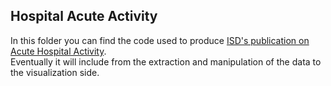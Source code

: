 ## Hospital Acute Activity 

In this folder you can find the code used to produce [ISD's publication on Acute Hospital Activity](https://scotland.shinyapps.io/ISD_hospcare_explorer/).  
Eventually it will include from the extraction and manipulation of the data to the visualization side.
